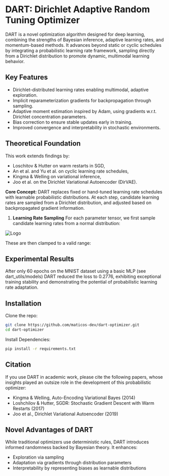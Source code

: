# DART: Dirichlet Adaptive Random Tuning Optimizer
DART is a novel optimization algorithm designed for deep learning, combining the strengths of Bayesian inference, adaptive learning rates, and momentum-based methods. It advances beyond static or cyclic schedules by integrating a probabilistic learning rate framework, sampling directly from a Dirichlet distribution to promote dynamic, multimodal learning behavior.


## Key Features
- Dirichlet-distributed learning rates enabling multimodal, adaptive exploration.
- Implicit reparameterization gradients for backpropagation through sampling.
- Adaptive moment estimation inspired by Adam, using gradients w.r.t. Dirichlet concentration parameters.
- Bias correction to ensure stable updates early in training.
- Improved convergence and interpretability in stochastic environments.
## Theoretical Foundation

This work extends findings by:
- Loschitov & Hutter on warm restarts in SGD,
- An et al. and Yu et al. on cyclic learning rate schedules,
- Kingma & Welling on variational inference,
- Joo et al. on the Dirichlet Variational Autoencoder (DirVAE).

**Core Concept:**
DART replaces fixed or hand-tuned learning rate schedules with learnable probabilistic distributions. At each step, candidate learning rates are sampled from a Dirichlet distribution, and adjusted based on backpropagated gradient information.

1. **Learning Rate Sampling**
For each parameter tensor, we first sample candidate learning rates from a normal distribution:

![Logo](https://latex.codecogs.com/svg.image?{lrcandidates}\sim\mathcal{N}(\mu,\sigma^2))

These are then clamped to a valid range:


## Experimental Results
After only 60 epochs on the MNIST dataset using a basic MLP (see dart_utils/models) DART reduced the loss to 0.2776, exhibiting exceptional training stability and demonstrating the potential of probabilistic learning rate adaptation.
## Installation

Clone the repo:
```bash
git clone https://github.com/maticos-dev/dart-optimizer.git
cd dart-optimizer
```

Install Dependencies:
```bash
pip install -r requirements.txt
```
## Citation
If you use DART in academic work, please cite the following papers, whose insights played an outsize role in the development of this probabilistic optimizer:
- Kingma & Welling, Auto-Encoding Variational Bayes (2014)
- Loshchilov & Hutter, SGDR: Stochastic Gradient Descent with Warm Restarts (2017)
- Joo et al., Dirichlet Variational Autoencoder (2019)
## Novel Advantages of DART
While traditional optimizers use deterministic rules, DART introduces informed randomness backed by Bayesian theory. It enhances:
- Exploration via sampling
- Adaptation via gradients through distribution parameters
- Interpretability by representing biases as learnable distributions